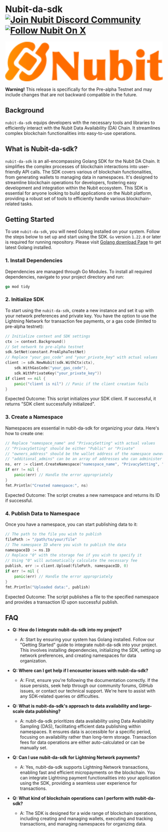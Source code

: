 # Nubit-da-sdk [![Join Nubit Discord Community](https://img.shields.io/discord/916984413944967180?logo=discord&style=flat)](https://discord.gg/5sVBzYa4Sg) [![Follow Nubit On X](https://img.shields.io/twitter/follow/nubit_org)](https://twitter.com/Nubit_org)

<img src="assets/logo.svg" width="600px" alt="Nubit Logo" />

**Warning!**
This release is specifically for the Pre-alpha Testnet and may include changes that are not backward compatible in the future.

## Background
`nubit-da-sdk` equips developers with the necessary tools and libraries to efficiently interact with the Nubit Data Availability (DA) Chain. It streamlines complex blockchain functionalities into easy-to-use operations.

## What is Nubit-da-sdk?
`nubit-da-sdk` is an all-encompassing Golang SDK for the Nubit DA Chain. It simplifies the complex processes of blockchain interactions into user-friendly API calls. 
The SDK covers various of blockchain functionalities, from generating wallets to managing data in namespaces. It's designed to streamline blockchain operations for developers, fostering easy development and integration within the Nubit ecosystem. 
This SDK is essential for anyone looking to build applications on the Nubit platform, providing a robust set of tools to efficiently handle various blockchain-related tasks.


## Getting Started
To use `nubit-da-sdk`, you will need Golang installed on your system. Follow the steps below to set up and start using the SDK. `Go` version `1.22.0` or later is required for running repository. Please visit [Golang download Page](https://go.dev/doc/install) to get latest Golang installed.

### 1. Install Dependencies
Dependencies are managed through Go Modules. To install all required dependencies, navigate to your project directory and run:

```go
go mod tidy
```

### 2. Initialize SDK
To start using the `nubit-da-sdk`, create a new instance and set it up with your network preferences and private key. You have the option to use the Lightning Network for transaction fee payments, or a gas code (limited to pre-alpha testnet):

```go
// Initialize context and SDK settings
ctx := context.Background()
// Set network to pre-alpha testnet
sdk.SetNet(constant.PreAlphaTestNet)
// Replace "your_gas_code" and "your_private_key" with actual values
client := sdk.NewNubit(sdk.WithCtx(ctx),
    sdk.WithGasCode("your_gas_code"),
    sdk.WithPrivateKey("your_private_key"))
if client == nil {
    panic("client is nil") // Panic if the client creation fails
}
```

Expected Outcome: This script initializes your SDK client. If successful, it returns "SDK client successfully initialized".

### 3. Create a Namespace
Namespaces are essential in nubit-da-sdk for organizing your data. Here's how to create one:

```go
// Replace "namespace_name" and "PrivacySetting" with actual values
// "PrivacySetting" should be either "Public" or "Private"
// "owners_address" should be the wallet address of the namespace owner
// "additional_admins" can be an array of addresses who can administer the namespace
ns, err := client.CreateNamespace("namespace_name", "PrivacySetting", "owners_address", []string{"additional_admins"})
if err != nil {
    panic(err) // Handle the error appropriately
}
fmt.Println("Created namespace:", ns)
```
Expected Outcome: The script creates a new namespace and returns its ID if successful.

### 4. Publish Data to Namespace
Once you have a namespace, you can start publishing data to it:
```go
// The path to the file you wish to publish
filePath := "/path/to/your/file"
// The namespace ID where you wish to publish the data
namespaceID := ns.ID
// Replace "0" with the storage fee if you wish to specify it
// Using "0" will automatically calculate the necessary fee
publish, err := client.Upload(filePath, namespaceID, 0)
if err != nil {
    panic(err) // Handle the error appropriately
}
fmt.Println("Uploaded data:", publish)
```
Expected Outcome: The script publishes a file to the specified namespace and provides a transaction ID upon successful publish.


## FAQ
- **Q: How do I integrate nubit-da-sdk into my project?**
    - A: Start by ensuring your system has Golang installed. Follow our "Getting Started" guide to integrate nubit-da-sdk into your project. This involves installing dependencies, initializing the SDK, setting up network preferences, and creating namespaces for data organization.

- **Q: Where can I get help if I encounter issues with nubit-da-sdk?**
    - A: First, ensure you're following the documentation correctly. If the issue persists, seek help through our community forums, GitHub issues, or contact our technical support. We're here to assist with any SDK-related queries or difficulties.

- **Q: What is nubit-da-sdk's approach to data availability and large-scale data publishing?**
    - A: nubit-da-sdk prioritizes data availability using Data Availability Sampling (DAS), facilitating efficient data publishing within namespaces. It ensures data is accessible for a specific period, focusing on availability rather than long-term storage. Transaction fees for data operations are either auto-calculated or can be manually set.

- **Q: Can I use nubit-da-sdk for Lightning Network payments?**
    - A: Yes, nubit-da-sdk supports Lightning Network transactions, enabling fast and efficient micropayments on the blockchain. You can integrate Lightning payment functionalities into your application using the SDK, providing a seamless user experience for transactions.

- **Q: What kind of blockchain operations can I perform with nubit-da-sdk?**
    - A: The SDK is designed for a wide range of blockchain operations, including creating and managing wallets, executing and tracking transactions, and managing namespaces for organizing data.

